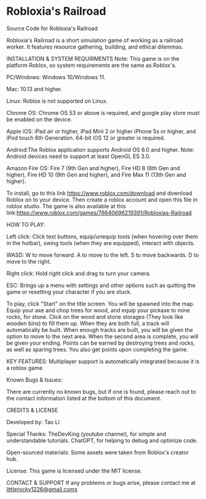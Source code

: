 # Robloxia's Railroad
Source Code for Robloxia's Railroad

Robloxia's Railroad is a short simulation game of working as a railroad worker. It features resource gathering, building, and ethical dilemmas.

INSTALLATION & SYSTEM REQUIRMENTS Note: This game is on the platform Roblox, so system requirements are the same as Roblox's.

PC/Windows: Windows 10/Windows 11.

Mac: 10.13 and higher.

Linux: Roblox is not supported on Linux.

Chrome OS: Chrome OS 53 or above is required, and google play store must be enabled on the device.

Apple iOS: iPad air or higher, iPad Mini 2 or higher iPhone 5s or higher, and iPod touch 6th Generation. 64-bit iOS 12 or greater is required.

Andriod:The Roblox application supports Android OS 6.0 and higher. Note: Android devices need to support at least OpenGL ES 3.0.

Amazon Fire OS: Fire 7 (9th Gen and higher), Fire HD 8 (8th Gen and higher), Fire HD 10 (9th Gen and higher), and Fire Max 11 (13th Gen and higher).

To install, go to this link https://www.roblox.com/download and download Roblox on to your device. Then create a roblox account and open this file in roblox studio. The game is also available at this link:https://www.roblox.com/games/76640696219391/Robloxias-Railroad

HOW TO PLAY:

Left click: Click text buttons, equip/unequip tools (when hovering over them in the hotbar), swing tools (when they are equipped), interact with objects.

WASD: W to move forward. A to move to the left. S to move backwards. D to move to the right.

Right click: Hold right click and drag to turn your camera.

ESC: Brings up a menu with settings and other options such as quitting the game or resetting your character if you are stuck.

To play, click "Start" on the title screen. You will be spawned into the map. Equip your axe and chop trees for wood, and equip your pickaxe to mine rocks, for stone. Click on the wood and stone storages (They look like wooden bins) to fill them up. When they are both full, a track will automatically be built. When enough tracks are built, you will be given the option to move to the next area. When the second area is complete, you will be given your ending. Points can be earned by destroying trees and rocks, as well as sparing trees. You also get points upon completing the game.

KEY FEATURES: Multiplayer support is automatically integrated because it is a roblox game.

Known Bugs & Issues:

There are currently no known bugs, but if one is found, please reach out to the contact information listed at the bottom of this document.

CREDITS & LICENSE

Developed by: Tao Li

Special Thanks: TheDevKing (youtube channel), for simple and understandable tutorials. ChatGPT, for helping to debug and optimize code.

Open-sourced materials: Some assets were taken from Roblox's creator hub.

License: This game is licensed under the MIT license.

CONTACT & SUPPORT If any problems or bugs arise, please contact me at littlerocky1226@gmail.coms
